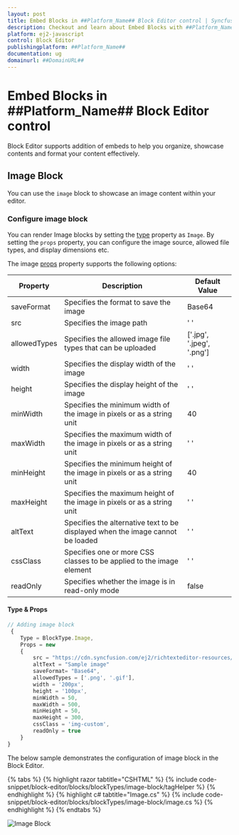 ```yaml
---
layout: post
title: Embed Blocks in ##Platform_Name## Block Editor control | Syncfusion
description: Checkout and learn about Embed Blocks with ##Platform_Name## Block Editor control of Syncfusion Essential JS 2 and more.
platform: ej2-javascript
control: Block Editor
publishingplatform: ##Platform_Name##
documentation: ug
domainurl: ##DomainURL##
---
```


# Embed Blocks in ##Platform_Name## Block Editor control

Block Editor supports addition of embeds to help you organize, showcase contents and format your content effectively.

## Image Block

You can use the `image` block to showcase an image content within your editor.

### Configure image block

You can render Image blocks by setting the [type](../api/blockeditor/blockModel/#type) property as `Image`. By setting the `props` property, you can configure the image source, allowed file types, and display dimensions etc.

The image [props](../api/blockeditor/blockModel/) property supports the following options:

| Property | Description | Default Value |
|----------|-------------|---------------|
| saveFormat | Specifies the format to save the image | Base64 |
| src | Specifies the image path | ' '|
| allowedTypes | Specifies the allowed image file types that can be uploaded | ['.jpg', '.jpeg', '.png'] |
| width | Specifies the display width of the image | ' ' |
| height | Specifies the display height of the image | ' '|
| minWidth | Specifies the minimum width of the image in pixels or as a string unit | 40|
| maxWidth | Specifies the maximum width of the image in pixels or as a string unit | ' '|
| minHeight | Specifies the minimum height of the image in pixels or as a string unit | 40|
| maxHeight | Specifies the maximum height of the image in pixels or as a string unit | ' '|
| altText | Specifies the alternative text to be displayed when the image cannot be loaded | ' '|
| cssClass | Specifies one or more CSS classes to be applied to the image element | ' ' |
| readOnly | Specifies whether the image is in read-only mode | false


#### Type & Props

```typescript
// Adding image block
 {
    Type = BlockType.Image,
    Props = new
    {
        src = "https://cdn.syncfusion.com/ej2/richtexteditor-resources/RTE-Overview.png",
        altText = "Sample image"       
        saveFormat= "Base64",
        allowedTypes = ['.png', '.gif'],
        width = '200px',
        height = '100px',
        minWidth = 50,
        maxWidth = 500,
        minHeight = 50,
        maxHeight = 300,
        cssClass = 'img-custom',
        readOnly = true
    }
}
```

The below sample demonstrates the configuration of image block in the Block Editor.

{% tabs %}
{% highlight razor tabtitle="CSHTML" %}
{% include code-snippet/block-editor/blocks/blockTypes/image-block/tagHelper %}
{% endhighlight %}
{% highlight c# tabtitle="Image.cs" %}
{% include code-snippet/block-editor/blocks/blockTypes/image-block/image.cs %}
{% endhighlight %}
{% endtabs %}

![Image Block](images/block-image.png)